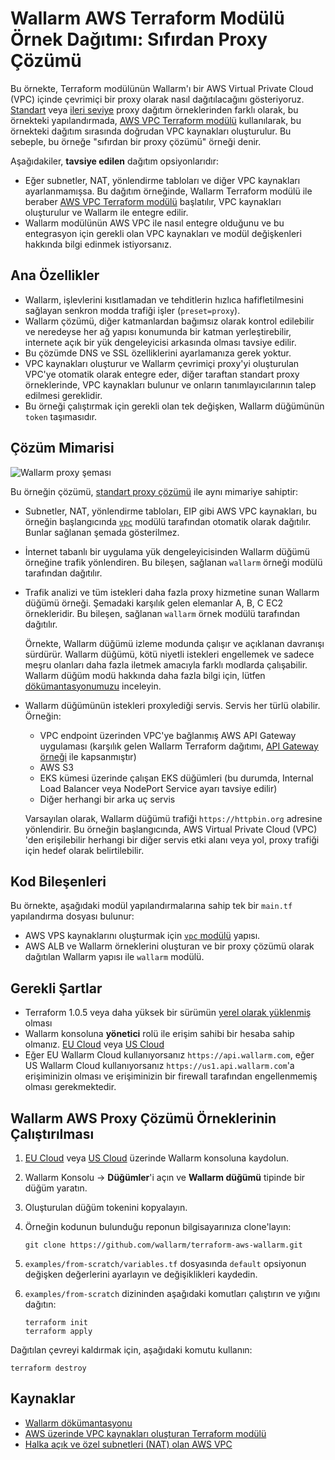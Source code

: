 # Wallarm AWS Terraform Modülü Örnek Dağıtımı: Sıfırdan Proxy Çözümü

Bu örnekte, Terraform modülünün Wallarm'ı bir AWS Virtual Private Cloud (VPC) içinde çevrimiçi bir proxy olarak nasıl dağıtılacağını gösteriyoruz. [Standart](https://github.com/wallarm/terraform-aws-wallarm/tree/main/examples/proxy) veya [ileri seviye](https://github.com/wallarm/terraform-aws-wallarm/tree/main/examples/advanced) proxy dağıtım örneklerinden farklı olarak, bu örnekteki yapılandırmada, [AWS VPC Terraform modülü](https://registry.terraform.io/modules/terraform-aws-modules/vpc/aws/) kullanılarak, bu örnekteki dağıtım sırasında doğrudan VPC kaynakları oluşturulur. Bu sebeple, bu örneğe "sıfırdan bir proxy çözümü" örneği denir.

Aşağıdakiler, **tavsiye edilen** dağıtım opsiyonlarıdır:

* Eğer subnetler, NAT, yönlendirme tabloları ve diğer VPC kaynakları ayarlanmamışsa. Bu dağıtım örneğinde, Wallarm Terraform modülü ile beraber [AWS VPC Terraform modülü](https://registry.terraform.io/modules/terraform-aws-modules/vpc/aws/) başlatılır, VPC kaynakları oluşturulur ve Wallarm ile entegre edilir.
* Wallarm modülünün AWS VPC ile nasıl entegre olduğunu ve bu entegrasyon için gerekli olan VPC kaynakları ve modül değişkenleri hakkında bilgi edinmek istiyorsanız.

## Ana Özellikler

* Wallarm, işlevlerini kısıtlamadan ve tehditlerin hızlıca hafifletilmesini sağlayan senkron modda trafiği işler (`preset=proxy`).
* Wallarm çözümü, diğer katmanlardan bağımsız olarak kontrol edilebilir ve neredeyse her ağ yapısı konumunda bir katman yerleştirebilir, internete açık bir yük dengeleyicisi arkasında olması tavsiye edilir.
* Bu çözümde DNS ve SSL özelliklerini ayarlamanıza gerek yoktur.
* VPC kaynakları oluşturur ve Wallarm çevrimiçi proxy'yi oluşturulan VPC'ye otomatik olarak entegre eder, diğer taraftan standart proxy örneklerinde, VPC kaynakları bulunur ve onların tanımlayıcılarının talep edilmesi gereklidir.
* Bu örneği çalıştırmak için gerekli olan tek değişken, Wallarm düğümünün `token` taşımasıdır.

## Çözüm Mimarisi

![Wallarm proxy şeması](https://github.com/wallarm/terraform-aws-wallarm/blob/main/images/wallarm-as-proxy.png?raw=true)

Bu örneğin çözümü, [standart proxy çözümü](https://github.com/wallarm/terraform-aws-wallarm/tree/main/examples/proxy) ile aynı mimariye sahiptir:

* Subnetler, NAT, yönlendirme tabloları, EIP gibi AWS VPC kaynakları, bu örneğin başlangıcında [`vpc`](https://registry.terraform.io/modules/terraform-aws-modules/vpc/aws/) modülü tarafından otomatik olarak dağıtılır. Bunlar sağlanan şemada gösterilmez.
* İnternet tabanlı bir uygulama yük dengeleyicisinden Wallarm düğümü örneğine trafik yönlendiren. Bu bileşen, sağlanan `wallarm` örneği modülü tarafından dağıtılır.
* Trafik analizi ve tüm istekleri daha fazla proxy hizmetine sunan Wallarm düğümü örneği. Şemadaki karşılık gelen elemanlar A, B, C EC2 örnekleridir. Bu bileşen, sağlanan `wallarm` örnek modülü tarafından dağıtılır.

    Örnekte, Wallarm düğümü izleme modunda çalışır ve açıklanan davranışı sürdürür. Wallarm düğümü, kötü niyetli istekleri engellemek ve sadece meşru olanları daha fazla iletmek amacıyla farklı modlarda çalışabilir. Wallarm düğüm modü hakkında daha fazla bilgi için, lütfen [dökümantasyonumuzu](https://docs.wallarm.com/admin-en/configure-wallarm-mode/) inceleyin.
* Wallarm düğümünün istekleri proxylediği servis. Servis her türlü olabilir. Örneğin:

    * VPC endpoint üzerinden VPC'ye bağlanmış AWS API Gateway uygulaması (karşılık gelen Wallarm Terraform dağıtımı, [API Gateway örneği](https://github.com/wallarm/terraform-aws-wallarm/tree/main/examples/apigateway) ile kapsanmıştır)
    * AWS S3
    * EKS kümesi üzerinde çalışan EKS düğümleri (bu durumda, Internal Load Balancer veya NodePort Service ayarı tavsiye edilir)
    * Diğer herhangi bir arka uç servis

    Varsayılan olarak, Wallarm düğümü trafiği `https://httpbin.org` adresine yönlendirir. Bu örneğin başlangıcında, AWS Virtual Private Cloud (VPC) 'den erişilebilir herhangi bir diğer servis etki alanı veya yol, proxy trafiği için hedef olarak belirtilebilir.

## Kod Bileşenleri

Bu örnekte, aşağıdaki modül yapılandırmalarına sahip tek bir `main.tf` yapılandırma dosyası bulunur:

* AWS VPS kaynaklarını oluşturmak için [`vpc` modülü](https://registry.terraform.io/modules/terraform-aws-modules/vpc/aws/) yapısı.
* AWS ALB ve Wallarm örneklerini oluşturan ve bir proxy çözümü olarak dağıtılan Wallarm yapısı ile `wallarm` modülü.

## Gerekli Şartlar

* Terraform 1.0.5 veya daha yüksek bir sürümün [yerel olarak yüklenmiş](https://learn.hashicorp.com/tutorials/terraform/install-cli) olması
* Wallarm konsoluna **yönetici** rolü ile erişim sahibi bir hesaba sahip olmanız. [EU Cloud](https://my.wallarm.com/) veya [US Cloud](https://us1.my.wallarm.com/)
* Eğer EU Wallarm Cloud kullanıyorsanız `https://api.wallarm.com`, eğer US Wallarm Cloud kullanıyorsanız `https://us1.api.wallarm.com`'a erişiminizin olması ve erişiminizin bir firewall tarafından engellenmemiş olması gerekmektedir.

## Wallarm AWS Proxy Çözümü Örneklerinin Çalıştırılması

1. [EU Cloud](https://my.wallarm.com/nodes) veya [US Cloud](https://us1.my.wallarm.com/nodes) üzerinde Wallarm konsoluna kaydolun.
1. Wallarm Konsolu → **Düğümler**'i açın ve **Wallarm düğümü** tipinde bir düğüm yaratın.
1. Oluşturulan düğüm tokenini kopyalayın.
1. Örneğin kodunun bulunduğu reponun bilgisayarınıza clone'layın:

    ```
    git clone https://github.com/wallarm/terraform-aws-wallarm.git
    ```
1. `examples/from-scratch/variables.tf` dosyasında `default` opsiyonun değişken değerlerini ayarlayın ve değişiklikleri kaydedin.
1. `examples/from-scratch` dizininden aşağıdaki komutları çalıştırın ve yığını dağıtın:

    ```
    terraform init
    terraform apply
    ```

Dağıtılan çevreyi kaldırmak için, aşağıdaki komutu kullanın:

```
terraform destroy
```

## Kaynaklar

* [Wallarm dökümantasyonu](https://docs.wallarm.com)
* [AWS üzerinde VPC kaynakları oluşturan Terraform modülü](https://registry.terraform.io/modules/terraform-aws-modules/vpc/aws/)
* [Halka açık ve özel subnetleri (NAT) olan AWS VPC](https://docs.aws.amazon.com/vpc/latest/userguide/VPC_Scenario2.html)